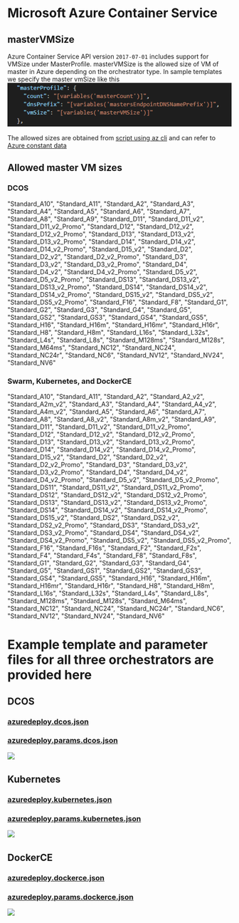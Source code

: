 # Microsoft Azure Container Service

## masterVMSize

Azure Container Service API version `2017-07-01` includes support for VMSize under MasterProfile. masterVMSize is the allowed size of VM of master in Azure depending on the orchestrator type. In sample templates we specify the master vmSize like this ![nsg image](resources/masterprofile.png)

The allowed sizes are obtained from [script using az cli](https://github.com/Azure/acs-engine/blob/master/pkg/acsengine/Get-AzureConstants.py) and can refer to [Azure constant data](https://github.com/Azure/acs-engine/blob/master/pkg/acsengine/azureconst.go)

## Allowed master VM sizes
### DCOS
"Standard_A10",
"Standard_A11",
"Standard_A2",
"Standard_A3",
"Standard_A4",
"Standard_A5",
"Standard_A6",
"Standard_A7",
"Standard_A8",
"Standard_A9",
"Standard_D11",
"Standard_D11_v2",
"Standard_D11_v2_Promo",
"Standard_D12",
"Standard_D12_v2",
"Standard_D12_v2_Promo",
"Standard_D13",
"Standard_D13_v2",
"Standard_D13_v2_Promo",
"Standard_D14",
"Standard_D14_v2",
"Standard_D14_v2_Promo",
"Standard_D15_v2",
"Standard_D2",
"Standard_D2_v2",
"Standard_D2_v2_Promo",
"Standard_D3",
"Standard_D3_v2",
"Standard_D3_v2_Promo",
"Standard_D4",
"Standard_D4_v2",
"Standard_D4_v2_Promo",
"Standard_D5_v2",
"Standard_D5_v2_Promo",
"Standard_DS13",
"Standard_DS13_v2",
"Standard_DS13_v2_Promo",
"Standard_DS14",
"Standard_DS14_v2",
"Standard_DS14_v2_Promo",
"Standard_DS15_v2",
"Standard_DS5_v2",
"Standard_DS5_v2_Promo",
"Standard_F16",
"Standard_F8",
"Standard_G1",
"Standard_G2",
"Standard_G3",
"Standard_G4",
"Standard_G5",
"Standard_GS2",
"Standard_GS3",
"Standard_GS4",
"Standard_GS5",
"Standard_H16",
"Standard_H16m",
"Standard_H16mr",
"Standard_H16r",
"Standard_H8",
"Standard_H8m",
"Standard_L16s",
"Standard_L32s",
"Standard_L4s",
"Standard_L8s",
"Standard_M128ms",
"Standard_M128s",
"Standard_M64ms",
"Standard_NC12",
"Standard_NC24",
"Standard_NC24r",
"Standard_NC6",
"Standard_NV12",
"Standard_NV24",
"Standard_NV6"

### Swarm, Kubernetes, and DockerCE
"Standard_A10",
"Standard_A11",
"Standard_A2",
"Standard_A2_v2",
"Standard_A2m_v2",
"Standard_A3",
"Standard_A4",
"Standard_A4_v2",
"Standard_A4m_v2",
"Standard_A5",
"Standard_A6",
"Standard_A7",
"Standard_A8",
"Standard_A8_v2",
"Standard_A8m_v2",
"Standard_A9",
"Standard_D11",
"Standard_D11_v2",
"Standard_D11_v2_Promo",
"Standard_D12",
"Standard_D12_v2",
"Standard_D12_v2_Promo",
"Standard_D13",
"Standard_D13_v2",
"Standard_D13_v2_Promo",
"Standard_D14",
"Standard_D14_v2",
"Standard_D14_v2_Promo",
"Standard_D15_v2",
"Standard_D2",
"Standard_D2_v2",
"Standard_D2_v2_Promo",
"Standard_D3",
"Standard_D3_v2",
"Standard_D3_v2_Promo",
"Standard_D4",
"Standard_D4_v2",
"Standard_D4_v2_Promo",
"Standard_D5_v2",
"Standard_D5_v2_Promo",
"Standard_DS11",
"Standard_DS11_v2",
"Standard_DS11_v2_Promo",
"Standard_DS12",
"Standard_DS12_v2",
"Standard_DS12_v2_Promo",
"Standard_DS13",
"Standard_DS13_v2",
"Standard_DS13_v2_Promo",
"Standard_DS14",
"Standard_DS14_v2",
"Standard_DS14_v2_Promo",
"Standard_DS15_v2",
"Standard_DS2",
"Standard_DS2_v2",
"Standard_DS2_v2_Promo",
"Standard_DS3",
"Standard_DS3_v2",
"Standard_DS3_v2_Promo",
"Standard_DS4",
"Standard_DS4_v2",
"Standard_DS4_v2_Promo",
"Standard_DS5_v2",
"Standard_DS5_v2_Promo",
"Standard_F16",
"Standard_F16s",
"Standard_F2",
"Standard_F2s",
"Standard_F4",
"Standard_F4s",
"Standard_F8",
"Standard_F8s",
"Standard_G1",
"Standard_G2",
"Standard_G3",
"Standard_G4",
"Standard_G5",
"Standard_GS1",
"Standard_GS2",
"Standard_GS3",
"Standard_GS4",
"Standard_GS5",
"Standard_H16",
"Standard_H16m",
"Standard_H16mr",
"Standard_H16r",
"Standard_H8",
"Standard_H8m",
"Standard_L16s",
"Standard_L32s",
"Standard_L4s",
"Standard_L8s",
"Standard_M128ms",
"Standard_M128s",
"Standard_M64ms",
"Standard_NC12",
"Standard_NC24",
"Standard_NC24r",
"Standard_NC6",
"Standard_NV12",
"Standard_NV24",
"Standard_NV6"

# Example template and parameter files for all three orchestrators are provided here
## DCOS
### [azuredeploy.dcos.json](./azuredeploy.dcos.json)
### [azuredeploy.params.dcos.json](./azuredeploy.params.dcos.json)
<a href="https://portal.azure.com/#create/Microsoft.Template/uri/https%3A%2F%2Fraw.githubusercontent.com%2FAzure%2Facs%2Fmaster%2Fdocs%2FMasterSize%2Fazuredeploy.dcos.json" target="_blank">
     <img src="http://azuredeploy.net/deploybutton.png"/>
</a>

## Kubernetes
### [azuredeploy.kubernetes.json](./azuredeploy.kubernetes.json)
### [azuredeploy.params.kubernetes.json](./azuredeploy.params.kubernetes.json)
<a href="https://portal.azure.com/#create/Microsoft.Template/uri/https%3A%2F%2Fraw.githubusercontent.com%2FAzure%2Facs%2Fmaster%2Fdocs%2FMasterSize%2Fazuredeploy.kubernetes.json" target="_blank">
     <img src="http://azuredeploy.net/deploybutton.png"/>
</a>

## DockerCE
### [azuredeploy.dockerce.json](./azuredeploy.dockerce.json)
### [azuredeploy.params.dockerce.json](./azuredeploy.params.dockerce.json)
<a href="https://portal.azure.com/#create/Microsoft.Template/uri/https%3A%2F%2Fraw.githubusercontent.com%2FAzure%2Facs%2Fmaster%2Fdocs%2FMasterSize%2Fazuredeploy.dockerce.json" target="_blank">
     <img src="http://azuredeploy.net/deploybutton.png"/>
</a>
